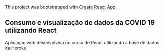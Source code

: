 This project was bootstrapped with [Create React App](https://github.com/facebook/create-react-app).

## Consumo e visualização de dados da COVID 19 utilizando React

Aplicação web desenvolvida no curso de React utilizando a base de dados da Heroku.